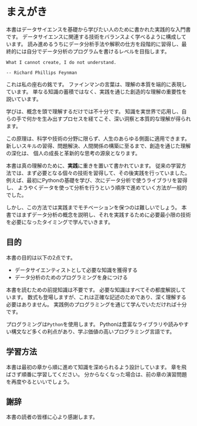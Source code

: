 まえがき
=======
本書はデータサイエンスを基礎から学びたい人のために書かれた実践的な入門書です。
データサイエンスに関連する技術をバランスよく学べるように構成しています。
読み進めるうちにデータ分析手法や解釈の仕方を段階的に習得し、最終的には自分でデータ分析のプログラムを書けるレベルを目指します。

```{epigraph}
What I cannot create, I do not understand.

-- Richard Phillips Feynman
```

これは私の座右の銘です。
ファインマンの言葉は、理解の本質を端的に表現しています。
単なる知識の蓄積ではなく、実践を通じた創造的な理解の重要性を説いています。

学びは、概念を頭で理解するだけでは不十分です。
知識を実世界で応用し、自らの手で何かを生み出すプロセスを経てこそ、深い洞察と本質的な理解が得られます。

この原理は、科学や技術の分野に限らず、人生のあらゆる側面に適用できます。
新しいスキルの習得、問題解決、人間関係の構築に至るまで、創造を通じた理解の深化は、
個人の成長と革新的な思考の源泉となります。

本書は真の理解のために、**実践**に重きを置いて書かれています。
従来の学習方法では、まず必要となる個々の技術を習得して、その後実践を行っていました。
例えば、最初にPythonの基礎を学び、次にデータ分析で使うライブラリを習得し、
ようやくデータを使って分析を行うという順序で進めていく方法が一般的でした。

しかし、この方法では実践までモチベーションを保つのは難しいでしょう。
本書ではまずデータ分析の概念を説明し、それを実践するために必要最小限の技術を必要になったタイミングで学んでいきます。

## 目的

本書の目的は以下の2点です。

- データサイエンティストとして必要な知識を獲得する
- データ分析のためのプログラミングを身につける

本書を読むための前提知識は不要です。
必要な知識はすべてその都度解説しています。
数式も登場しますが、これは正確な記述のためであり、深く理解する必要はありません。
実践例のプログラミングを通じて学んでいただければ十分です。

プログラミングは`Python`を使用します。
Pythonは豊富なライブラリや読みやすい構文など多くの利点があり、学ぶ価値の高いプログラミング言語です。

## 学習方法

本書は最初の章から順に進めて知識を深められるよう設計しています。
章を飛ばさず順番に学習してください。
分からなくなった場合は、前の章の演習問題を再度やるといいでしょう。

## 謝辞

本書の読者の皆様に心より感謝します。

```{tableofcontents}
```
